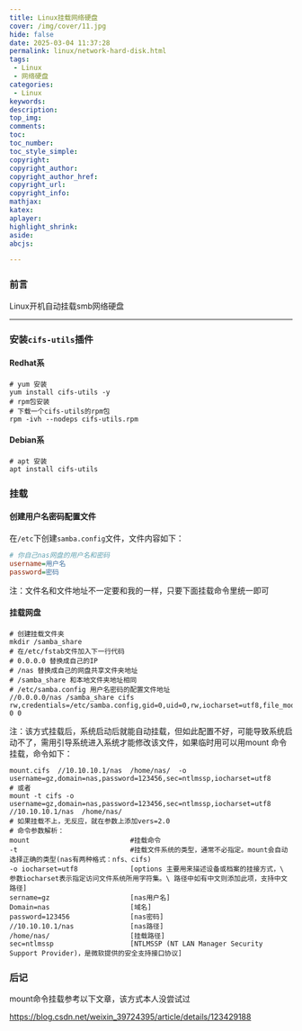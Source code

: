 ```yaml
---
title: Linux挂载网络硬盘
cover: /img/cover/11.jpg
hide: false
date: 2025-03-04 11:37:28
permalink: linux/network-hard-disk.html
tags:
 - Linux
 - 网络硬盘
categories:
 - Linux
keywords:
description:
top_img:
comments:
toc:
toc_number:
toc_style_simple:
copyright:
copyright_author:
copyright_author_href:
copyright_url:
copyright_info:
mathjax:
katex:
aplayer:
highlight_shrink:
aside:
abcjs:

---
```


### 前言

Linux开机自动挂载smb网络硬盘

---

### 安装`cifs-utils`插件

#### Redhat系

```shell
# yum 安装
yum install cifs-utils -y
# rpm包安装
# 下载一个cifs-utils的rpm包
rpm -ivh --nodeps cifs-utils.rpm
```

#### Debian系

```shell
# apt 安装
apt install cifs-utils
```

### 挂载

#### 创建用户名密码配置文件

在`/etc`下创建`samba.config`文件，文件内容如下：

```ini
# 你自己nas网盘的用户名和密码
username=用户名
password=密码
```

注：文件名和文件地址不一定要和我的一样，只要下面挂载命令里统一即可

#### 挂载网盘

```shell
# 创建挂载文件夹
mkdir /samba_share
# 在/etc/fstab文件加入下一行代码
# 0.0.0.0 替换成自己的IP
# /nas 替换成自己的网盘共享文件夹地址
# /samba_share 和本地文件夹地址相同
# /etc/samba.config 用户名密码的配置文件地址
//0.0.0.0/nas /samba_share cifs rw,credentials=/etc/samba.config,gid=0,uid=0,rw,iocharset=utf8,file_mode=0777,dir_mode=0777 0 0
```

注：该方式挂载后，系统启动后就能自动挂载，但如此配置不好，可能导致系统启动不了，需用引导系统进入系统才能修改该文件，如果临时用可以用mount 命令挂载，命令如下：

```shell
mount.cifs  //10.10.10.1/nas  /home/nas/  -o username=gz,domain=nas,password=123456,sec=ntlmssp,iocharset=utf8
# 或者
mount -t cifs -o  username=gz,domain=nas,password=123456,sec=ntlmssp,iocharset=utf8   //10.10.10.1/nas  /home/nas/ 
# 如果挂载不上，无反应，就在参数上添加vers=2.0
# 命令参数解析：
mount                         #挂载命令
-t                            #挂载文件系统的类型，通常不必指定。mount会自动选择正确的类型(nas有两种格式：nfs、cifs)
-o iocharset=utf8             [options 主要用来描述设备或档案的挂接方式，\ 参数iocharset表示指定访问文件系统所用字符集。\ 路径中如有中文则添加此项，支持中文路径]
sername=gz                    [nas用户名]
Domain=nas                    [域名]
password=123456               [nas密码]     
//10.10.10.1/nas              [nas路径]
/home/nas/                    [挂载路径]
sec=ntlmssp                   [NTLMSSP (NT LAN Manager Security Support Provider)，是微软提供的安全支持接口协议]
```

### 后记

mount命令挂载参考以下文章，该方式本人没尝试过

https://blog.csdn.net/weixin_39724395/article/details/123429188 

